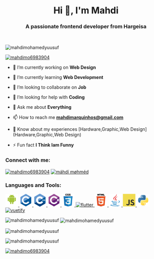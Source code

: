 <h1 align="center">Hi 👋, I'm Mahdi</h1>
<h3 align="center">A passionate frontend developer from Hargeisa</h3>
<img align=right" width"300" src"https://media.tenor.com/2uyENRmiUt0AAAAC/coding.gif">


<p align="left"> <img src="https://komarev.com/ghpvc/?username=mahdimohamedyuusuf&label=Profile%20views&color=0e75b6&style=flat" alt="mahdimohamedyuusuf" /> </p>

<p align="left"> <a href="https://twitter.com/mahdimo6983904" target="blank"><img src="https://img.shields.io/twitter/follow/mahdimo6983904?logo=twitter&style=for-the-badge" alt="mahdimo6983904" /></a> </p>

- 🔭 I’m currently working on **Web Design**

- 🌱 I’m currently learning **Web Development**

- 👯 I’m looking to collaborate on **Job**

- 🤝 I’m looking for help with **Coding**

- 💬 Ask me about **Everything**

- 📫 How to reach me **mahdimarquinhos@gmail.com**

- 📄 Know about my experiences [Hardware,Graphic,Web Design](Hardware,Graphic,Web Design)

- ⚡ Fun fact **I Think Iam Funny**

<h3 align="left">Connect with me:</h3>
<p align="left">
<a href="https://twitter.com/mahdimo6983904" target="blank"><img align="center" src="https://raw.githubusercontent.com/rahuldkjain/github-profile-readme-generator/master/src/images/icons/Social/twitter.svg" alt="mahdimo6983904" height="30" width="40" /></a>
<a href="https://fb.com/máhdí møhméd" target="blank"><img align="center" src="https://raw.githubusercontent.com/rahuldkjain/github-profile-readme-generator/master/src/images/icons/Social/facebook.svg" alt="máhdí møhméd" height="30" width="40" /></a>
</p>

<h3 align="left">Languages and Tools:</h3>
<p align="left"> <a href="https://developer.android.com" target="_blank" rel="noreferrer"> <img src="https://raw.githubusercontent.com/devicons/devicon/master/icons/android/android-original-wordmark.svg" alt="android" width="40" height="40"/> </a> <a href="https://www.cprogramming.com/" target="_blank" rel="noreferrer"> <img src="https://raw.githubusercontent.com/devicons/devicon/master/icons/c/c-original.svg" alt="c" width="40" height="40"/> </a> <a href="https://www.w3schools.com/cpp/" target="_blank" rel="noreferrer"> <img src="https://raw.githubusercontent.com/devicons/devicon/master/icons/cplusplus/cplusplus-original.svg" alt="cplusplus" width="40" height="40"/> </a> <a href="https://www.w3schools.com/cs/" target="_blank" rel="noreferrer"> <img src="https://raw.githubusercontent.com/devicons/devicon/master/icons/csharp/csharp-original.svg" alt="csharp" width="40" height="40"/> </a> <a href="https://www.w3schools.com/css/" target="_blank" rel="noreferrer"> <img src="https://raw.githubusercontent.com/devicons/devicon/master/icons/css3/css3-original-wordmark.svg" alt="css3" width="40" height="40"/> </a> <a href="https://flutter.dev" target="_blank" rel="noreferrer"> <img src="https://www.vectorlogo.zone/logos/flutterio/flutterio-icon.svg" alt="flutter" width="40" height="40"/> </a> <a href="https://www.w3.org/html/" target="_blank" rel="noreferrer"> <img src="https://raw.githubusercontent.com/devicons/devicon/master/icons/html5/html5-original-wordmark.svg" alt="html5" width="40" height="40"/> </a> <a href="https://www.java.com" target="_blank" rel="noreferrer"> <img src="https://raw.githubusercontent.com/devicons/devicon/master/icons/java/java-original.svg" alt="java" width="40" height="40"/> </a> <a href="https://developer.mozilla.org/en-US/docs/Web/JavaScript" target="_blank" rel="noreferrer"> <img src="https://raw.githubusercontent.com/devicons/devicon/master/icons/javascript/javascript-original.svg" alt="javascript" width="40" height="40"/> </a> <a href="https://www.python.org" target="_blank" rel="noreferrer"> <img src="https://raw.githubusercontent.com/devicons/devicon/master/icons/python/python-original.svg" alt="python" width="40" height="40"/> </a> <a href="https://vuetifyjs.com/en/" target="_blank" rel="noreferrer"> <img src="https://bestofjs.org/logos/vuetify.svg" alt="vuetify" width="40" height="40"/> </a> </p>

<p><img align="left" src="https://github-readme-stats.vercel.app/api/top-langs?username=mahdimohamedyuusuf&show_icons=true&locale=en&layout=compact" alt="mahdimohamedyuusuf" /></p>

<p>&nbsp;<img align="center" src="https://github-readme-stats.vercel.app/api?username=mahdimohamedyuusuf&show_icons=true&locale=en" alt="mahdimohamedyuusuf" /></p>

<p><img align="center" src="https://github-readme-streak-stats.herokuapp.com/?user=mahdimohamedyuusuf&" alt="mahdimohamedyuusuf" /></p>


<p align="left"> <img src="https://komarev.com/ghpvc/?username=mahdimohamedyuusuf&label=Profile%20views&color=0e75b6&style=flat" alt="mahdimohamedyuusuf" /> </p>

<p align="left"> <a href="https://twitter.com/mahdimo6983904" target="blank"><img src="https://img.shields.io/twitter/follow/mahdimo6983904?logo=twitter&style=for-the-badge" alt="mahdimo6983904" /></a> </p>
